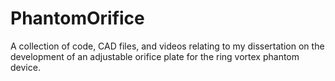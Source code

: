 # PhantomOrifice
A collection of code, CAD files, and videos relating to my dissertation on the development of an adjustable orifice plate for the ring vortex phantom device.
